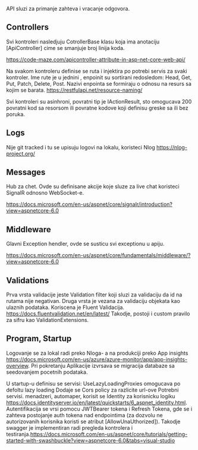 API sluzi za primanje zahteva i vracanje odgovora.

## Controllers

Svi kontroleri nasledjuju CotrollerBase klasu koja ima anotaciju [ApiController] cime se smanjuje broj linija koda.

https://code-maze.com/apicontroller-attribute-in-asp-net-core-web-api/

Na svakom kontroleru definise se ruta i injektira po potrebi servis za svaki kontroler. Ime rute je u jednini , enpoinit su sortirani redosledom: Head, Get, Put, Patch, Delete, Post. Nazivi enpointa se formiraju o odnosu na resurs sa kojim se barata. https://restfulapi.net/resource-naming/

Svi kontroleri su asinhroni, povratni tip je IActionResult, sto omogucava 200 povratni kod sa resorsom ili povratne kodove koji definisu greske sa ili bez poruka.

## Logs
Nije git tracked i tu se upisuju logovi na lokalu, koristeci Nlog https://nlog-project.org/

## Messages
Hub za chet. Ovde su definisane akcije koje sluze za live chat koristeci SignalR odnosno WebSocket-e.

https://docs.microsoft.com/en-us/aspnet/core/signalr/introduction?view=aspnetcore-6.0

## Middleware
Glavni Exception hendler, ovde se susticu svi exceptionu u apiju.

https://docs.microsoft.com/en-us/aspnet/core/fundamentals/middleware/?view=aspnetcore-6.0

## Validations

Prva vrsta validacije jeste Validation filter koji sluzi za validaciju da id na rutama nije negativan.
Druga vrsta je vezana za validaciju objekata kao ulaznih podataka. Koriscena je Fluent Validacija.
https://docs.fluentvalidation.net/en/latest/
Takodje, postoji i custom pravilo za sifru kao ValidationExtensions.

## Program, Startup
Logovanje se za lokal radi preko Nloga- a na produkciji preko App insights https://docs.microsoft.com/en-us/azure/azure-monitor/app/app-insights-overview.
Pri pokretanju Aplikacije izvrsava se migracija databaze sa seedovanjem pocetnih podataka.

U startup-u definisu se servisi: UseLazyLoadingProxies omogucava po defoltu lazy loading
Dodaje se Cors policy za razlicite url-ove
Potrebni servisi. menadzeri, automaper, korisit se Identity za korisnicku logiku https://docs.identityserver.io/en/latest/quickstarts/6_aspnet_identity.html.
Autentifikacija se vrsi pomocu JWTBearer tokena i Refresh Tokena, gde se i zahteva postojanje auth tokena nad endpointima (za dozvolu ne autorizovanih korisnika koristi se atribut [AllowUnaUthorized]). Takodje swagger je implementiran radi pregleda kontrolera i testiranja.https://docs.microsoft.com/en-us/aspnet/core/tutorials/getting-started-with-swashbuckle?view=aspnetcore-6.0&tabs=visual-studio